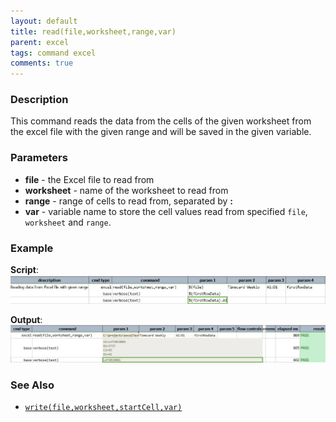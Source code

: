 ```yaml
---
layout: default
title: read(file,worksheet,range,var)
parent: excel
tags: command excel
comments: true
---
```



### Description
This command reads the data from the cells of the given worksheet from the excel file with the given range 
and will be saved in the given variable.


### Parameters
- **file** - the Excel file to read from
- **worksheet** \- name of the worksheet to read from
- **range** \- range of cells to read from, separated by **:**
- **var** \- variable name to store the cell values read from specified `file`, `worksheet` and `range`.


### Example
**Script**:<br/>
![script](image/read_01.png)

**Output**:<br/>
![output](image/read_02.png)


### See Also
- [`write(file,worksheet,startCell,var)`](write(file,worksheet,startCell,data))